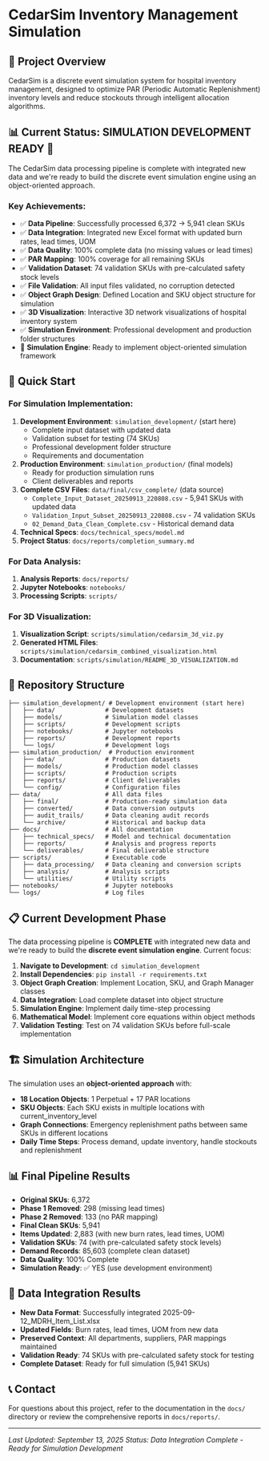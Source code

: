 # CedarSim Inventory Management Simulation

## 🎯 Project Overview

CedarSim is a discrete event simulation system for hospital inventory management, designed to optimize PAR (Periodic Automatic Replenishment) inventory levels and reduce stockouts through intelligent allocation algorithms.

## 📊 Current Status: **SIMULATION DEVELOPMENT READY** 🚀

The CedarSim data processing pipeline is complete with integrated new data and we're ready to build the discrete event simulation engine using an object-oriented approach.

### Key Achievements:
- ✅ **Data Pipeline**: Successfully processed 6,372 → 5,941 clean SKUs
- ✅ **Data Integration**: Integrated new Excel format with updated burn rates, lead times, UOM
- ✅ **Data Quality**: 100% complete data (no missing values or lead times)
- ✅ **PAR Mapping**: 100% coverage for all remaining SKUs
- ✅ **Validation Dataset**: 74 validation SKUs with pre-calculated safety stock levels
- ✅ **File Validation**: All input files validated, no corruption detected
- ✅ **Object Graph Design**: Defined Location and SKU object structure for simulation
- ✅ **3D Visualization**: Interactive 3D network visualizations of hospital inventory system
- ✅ **Simulation Environment**: Professional development and production folder structures
- 🚧 **Simulation Engine**: Ready to implement object-oriented simulation framework

## 🚀 Quick Start

### For Simulation Implementation:
1. **Development Environment**: `simulation_development/` (start here)
   - Complete input dataset with updated data
   - Validation subset for testing (74 SKUs)
   - Professional development folder structure
   - Requirements and documentation
2. **Production Environment**: `simulation_production/` (final models)
   - Ready for production simulation runs
   - Client deliverables and reports
3. **Complete CSV Files**: `data/final/csv_complete/` (data source)
   - `Complete_Input_Dataset_20250913_220808.csv` - 5,941 SKUs with updated data
   - `Validation_Input_Subset_20250913_220808.csv` - 74 validation SKUs
   - `02_Demand_Data_Clean_Complete.csv` - Historical demand data
4. **Technical Specs**: `docs/technical_specs/model.md`
5. **Project Status**: `docs/reports/completion_summary.md`

### For Data Analysis:
1. **Analysis Reports**: `docs/reports/`
2. **Jupyter Notebooks**: `notebooks/`
3. **Processing Scripts**: `scripts/`

### For 3D Visualization:
1. **Visualization Script**: `scripts/simulation/cedarsim_3d_viz.py`
2. **Generated HTML Files**: `scripts/simulation/cedarsim_combined_visualization.html`
3. **Documentation**: `scripts/simulation/README_3D_VISUALIZATION.md`

## 📁 Repository Structure

```
├── simulation_development/ # Development environment (start here)
│   ├── data/              # Development datasets
│   ├── models/            # Simulation model classes
│   ├── scripts/           # Development scripts
│   ├── notebooks/         # Jupyter notebooks
│   ├── reports/           # Development reports
│   └── logs/              # Development logs
├── simulation_production/  # Production environment
│   ├── data/              # Production datasets
│   ├── models/            # Production model classes
│   ├── scripts/           # Production scripts
│   ├── reports/           # Client deliverables
│   └── config/            # Configuration files
├── data/                  # All data files
│   ├── final/             # Production-ready simulation data
│   ├── converted/         # Data conversion outputs
│   ├── audit_trails/      # Data cleaning audit records
│   └── archive/           # Historical and backup data
├── docs/                  # All documentation
│   ├── technical_specs/   # Model and technical documentation
│   ├── reports/           # Analysis and progress reports
│   └── deliverables/      # Final deliverable structure
├── scripts/               # Executable code
│   ├── data_processing/   # Data cleaning and conversion scripts
│   ├── analysis/          # Analysis scripts
│   └── utilities/         # Utility scripts
├── notebooks/             # Jupyter notebooks
└── logs/                  # Log files
```

## 📋 Current Development Phase

The data processing pipeline is **COMPLETE** with integrated new data and we're ready to build the **discrete event simulation engine**. Current focus:

1. **Navigate to Development**: `cd simulation_development`
2. **Install Dependencies**: `pip install -r requirements.txt`
3. **Object Graph Creation**: Implement Location, SKU, and Graph Manager classes
4. **Data Integration**: Load complete dataset into object structure  
5. **Simulation Engine**: Implement daily time-step processing
6. **Mathematical Model**: Implement core equations within object methods
7. **Validation Testing**: Test on 74 validation SKUs before full-scale implementation

## 🏗️ Simulation Architecture

The simulation uses an **object-oriented approach** with:

- **18 Location Objects**: 1 Perpetual + 17 PAR locations
- **SKU Objects**: Each SKU exists in multiple locations with current_inventory_level
- **Graph Connections**: Emergency replenishment paths between same SKUs in different locations
- **Daily Time Steps**: Process demand, update inventory, handle stockouts and replenishment

## 📊 Final Pipeline Results

- **Original SKUs**: 6,372
- **Phase 1 Removed**: 298 (missing lead times)
- **Phase 2 Removed**: 133 (no PAR mapping)  
- **Final Clean SKUs**: 5,941
- **Items Updated**: 2,883 (with new burn rates, lead times, UOM)
- **Validation SKUs**: 74 (with pre-calculated safety stock levels)
- **Demand Records**: 85,603 (complete clean dataset)
- **Data Quality**: 100% Complete
- **Simulation Ready**: ✅ YES (use development environment)

## 🔄 Data Integration Results

- **New Data Format**: Successfully integrated 2025-09-12_MDRH_Item_List.xlsx
- **Updated Fields**: Burn rates, lead times, UOM from new data
- **Preserved Context**: All departments, suppliers, PAR mappings maintained
- **Validation Ready**: 74 SKUs with pre-calculated safety stock for testing
- **Complete Dataset**: Ready for full simulation (5,941 SKUs)

## 📞 Contact

For questions about this project, refer to the documentation in the `docs/` directory or review the comprehensive reports in `docs/reports/`.

---
*Last Updated: September 13, 2025*
*Status: Data Integration Complete - Ready for Simulation Development*
